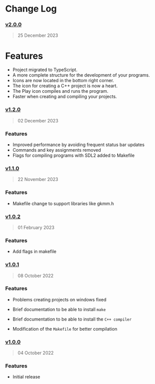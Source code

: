 # Change Log

### [v2.0.0](https://github.com/drizzy/code-make/releases/tag/v2.0.0)

> 25 December 2023

# Features

- Project migrated to TypeScript. 
- A more complete structure for the development of your programs. 
- Icons are now located in the bottom right corner. 
- The icon for creating a C++ project is now a heart. 
- The Play icon compiles and runs the program. 
- Faster when creating and compiling your projects.

### [v1.2.0](https://github.com/drizzy/code-make/releases/tag/v1.2.0)

> 02 December 2023

### Features

- Improved performance by avoiding frequent status bar updates
- Commands and key assignments removed
- Flags for compiling programs with SDL2 added to Makefile

### [v1.1.0](https://github.com/drizzy/code-make/releases/tag/v1.1.0)

> 22 November 2023

### Features

- Makefile change to support libraries like gkmm.h

### [v1.0.2](https://github.com/drizzy/code-make/releases/tag/v1.0.2)

> 01 February 2023

### Features

- Add flags in makefile

### [v1.0.1](https://github.com/drizzy/code-make/releases/tag/v1.0.1)

> 08 October 2022

### Features

- Problems creating projects on windows fixed

- Brief documentation to be able to install `make`

- Brief documentation to be able to install the `C++ compiler`

- Modification of the `Makefile` for better compilation

### [v1.0.0](https://github.com/drizzy/code-make/releases/tag/v1.0.0)

> 04 October 2022

### Features

- Initial release